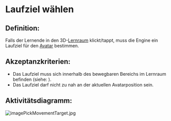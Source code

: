 # Laufziel wählen


## Definition:

Falls der Lernende in den 3D-[Lernraum](Lernraum-GE.md) klickt/tappt, muss die Engine ein Laufziel für den [Avatar](Avatar-GE.md) bestimmen.


## Akzeptanzkriterien:

- Das Laufziel muss sich innerhalb des bewegbaren Bereichs im Lernraum befinden (siehe: [](EZZ0012.md)).
- Das Laufziel darf nicht zu nah an der aktuellen Avatarposition sein.

## Aktivitätsdiagramm:

![imagePickMovementTarget.jpg](imagePickMovementTarget.jpg)
